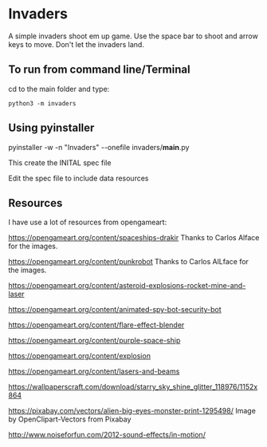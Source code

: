 # Invaders
A simple invaders shoot em up game. Use the space bar to shoot and arrow keys to move. Don't let the invaders land.

## To run from command line/Terminal 
cd to the main folder and type:

`python3 -m invaders`


## Using pyinstaller

pyinstaller -w -n "Invaders" --onefile invaders/__main__.py

This create the INITAL spec file

Edit the spec file to include data resources


## Resources

I have use a lot of resources from opengameart:

https://opengameart.org/content/spaceships-drakir
Thanks to Carlos Alface for the images.

https://opengameart.org/content/punkrobot
Thanks to Carlos AlLface for the images.

https://opengameart.org/content/asteroid-explosions-rocket-mine-and-laser

https://opengameart.org/content/animated-spy-bot-security-bot

https://opengameart.org/content/flare-effect-blender

https://opengameart.org/content/purple-space-ship

https://opengameart.org/content/explosion

https://opengameart.org/content/lasers-and-beams

https://wallpaperscraft.com/download/starry_sky_shine_glitter_118976/1152x864

https://pixabay.com/vectors/alien-big-eyes-monster-print-1295498/
Image by OpenClipart-Vectors from Pixabay

http://www.noiseforfun.com/2012-sound-effects/in-motion/



